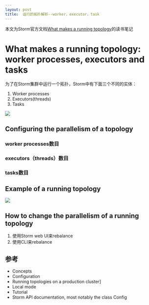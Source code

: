 ```yaml
---
layout: post
title:  运行的拓扑解析--worker，executor，task
---
```


本文为Storm官方文档[What makes a running topology](https://storm.incubator.apache.org/documentation/Understanding-the-parallelism-of-a-Storm-topology.html)的读书笔记

# What makes a running topology: worker processes, executors and tasks

为了在Storm集群中运行一个拓扑，Storm中有下面三个不同的实体：

1. Worker processes
2. Executors(threads)
3. Tasks

![](https://storm.incubator.apache.org/documentation/images/relationships-worker-processes-executors-tasks.png)


## Configuring the parallelism of a topology

### worker processes数目

### executors（threads）数目

### tasks数目


## Example of a running topology

![](https://storm.incubator.apache.org/documentation/images/example-of-a-running-topology.png)

## How to change the parallelism of a running topology

1. 使用Storm web UI来rebalance
2. 使用CLI来rebalance

## 参考

+ Concepts
+ Configuration
+ Running topologies on a production cluster]
+ Local mode
+ Tutorial
+ Storm API documentation, most notably the class Config
